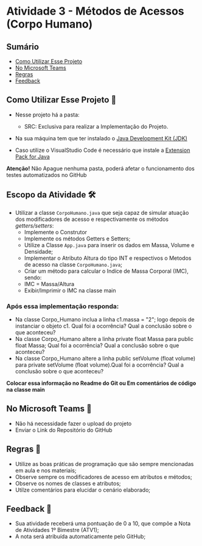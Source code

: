 
# Atividade 3 - Métodos de Acessos (Corpo Humano)

## Sumário 
- [Como Utilizar Esse Projeto](#como-utilizar-esse-projeto-)
- [No Microsoft Teams](#no-microsoft-teams--)
- [Regras](#regras-)
- [Feedback](#feedback-)

## Como Utilizar Esse Projeto 📁

- Nesse projeto há a pasta:
    - SRC: Exclusiva para realizar a Implementação do Projeto. 

- Na sua máquina tem que ter instalado o <a href="https://www.oracle.com/br/java/technologies/downloads/" target="_blank">Java Development Kit (JDK) </a> 
- Caso utilize o VisualStudio Code é necessário que instale a <a href="https://marketplace.visualstudio.com/items?itemName=vscjava.vscode-java-pack" target="_blank">Extension Pack for Java</a>

<b>Atenção!</b> Não Apague nenhuma pasta, poderá afetar o funcionamento dos testes automatizados no GitHub 

## Escopo da Atividade 🛠️

- Utilizar a classe `CorpoHumano.java` que seja capaz de simular atuação dos modificadores de acesso e respectivamente os métodos _getters/setters_: 
  - Implemente o Construtor  
  - Implemente os métodos Getters e  Setters;
  - Utilize a Classe `App.java` para inserir os dados em Massa, Volume e Densidade;
  - Implementar o Atributo Altura do tipo INT e respectivos o Metodos de acesso na classe `CorpoHumano.java`;
  - Criar um método para calcular o Indíce de Massa Corporal (IMC), sendo:
  - IMC = Massa/Altura
  - Exibir/Imprimir o IMC na classe main


### Após essa implementação responda:

- Na classe Corpo_Humano inclua a linha c1.massa = "2"; logo depois de instanciar o objeto c1. Qual foi a ocorrência? Qual a conclusão sobre o que aconteceu?
- Na classe Corpo_Humano altere a linha private float Massa para public float Massa; Qual foi a ocorrência? Qual a conclusão sobre o que aconteceu?
- Na classe Corpo_Humano altere a linha public setVolume (float volume) para private setVolume (float volume).Qual foi a ocorrência? Qual a conclusão sobre o que aconteceu?


<b>Colocar essa informação no Readme do Git ou Em comentários de código na classe main </b>


## No Microsoft Teams  👥

- Não há necessidade fazer o upload do projeto 
- Enviar o Link do Repositório do GitHub

## Regras 📄

- Utilize as boas práticas de programação que são sempre mencionadas em aula e nos materiais; 
- Observe sempre os modificadores de acesso em atributos e métodos;
- Observe os nomes de classes e atributos;
- Utilze comentários para elucidar o cenário elaborado;

## Feedback 📨
-  Sua atividade receberá uma pontuação de 0 a 10, que compõe a Nota de Atividades 1º Bimestre (ATV1);
-  A nota será atribuída automaticamente pelo GitHub;



